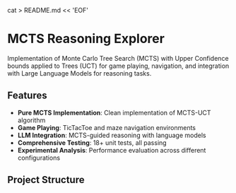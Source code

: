 cat > README.md << 'EOF'
# MCTS Reasoning Explorer

Implementation of Monte Carlo Tree Search (MCTS) with Upper Confidence bounds applied to Trees (UCT) for game playing, navigation, and integration with Large Language Models for reasoning tasks.

## Features

- **Pure MCTS Implementation**: Clean implementation of MCTS-UCT algorithm
- **Game Playing**: TicTacToe and maze navigation environments
- **LLM Integration**: MCTS-guided reasoning with language models
- **Comprehensive Testing**: 18+ unit tests, all passing
- **Experimental Analysis**: Performance evaluation across different configurations

## Project Structure